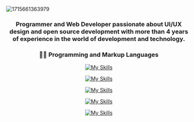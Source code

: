 
![1715661363979](https://github.com/Fajardo-dev/Fajardo-dev/assets/62899394/eb4a6d76-1656-4bb4-80bc-a35a5ce0600b)
<section align="center">

<h3>Programmer and Web Developer passionate about UI/UX design and open source development with more than 4 years of experience in the world of development and technology.</h3>

</section>
<section align="center">

<h3>👨‍💻 Programming and Markup Languages</h3>

[![My Skills](https://skillicons.dev/icons?i=html,css,js,py)](https://skillicons.dev)

[![My Skills](https://skillicons.dev/icons?i=react,npm,nodejs)](https://skillicons.dev)

[![My Skills](https://skillicons.dev/icons?i=mongodb,mysql,postgres )](https://skillicons.dev)

[![My Skills](https://skillicons.dev/icons?i=vscode,vim,git,github,linux,arch,kali)](https://skillicons.dev)

[![My Skills](https://skillicons.dev/icons?i=ps,ai,figma)](https://skillicons.dev)

</section>



